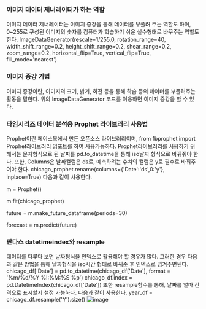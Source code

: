 ### 이미지 데이터 제너레이터가 하는 역할
이미지 데이터 제너레이터는 이미지 증강을 통해 데이터를 부풀려 주는 역할도 하며, 0~255로 구성된 이미지의 숫자를 컴퓨터가 학습하기 쉬운 실수형태로 바꾸주는 역할도 한다.
ImageDataGenerator(rescale=1/255.0, rotation_range=40, width_shift_range=0.2, height_shift_range=0.2, shear_range=0.2, zoom_range=0.2, horizontal_flip=True, vertical_flip=True, fill_mode='nearest')
### 이미지 증강 기법
이미지 증강이란, 이미지의 크기, 밝기, 회전 등을 통해 학습 등의 데이터를 부풀려주는 활동을 말한다. 위의 ImageDataGenerator 코드를 이용하면 이미지 증강을 할 수 있다.
### 타임시리즈 데이터 분석용 Prophet 라이브러리 사용법
Prophet이란 페이스북에서 만든 오픈소스 라이브러리이며, from fbprophet import Prophet라이브러리 임포트를 하여 사용가능하다.
Prophet라이브러리를 사용하기 위해서는 문자형식으로 된 날짜를 pd.to_datetime을 통해 iso날짜 형식으로 바꿔줘야 한다. 또한, Columns은 날짜컬럼은 ds로, 예측하려는 수치의 컬럼은 y로 필수로 바꿔주어야 한다.
chicago_prophet.rename(columns={'Date':'ds',0:'y'}, inplace=True)
다음과 같이 사용한다.

m = Prophet()

m.fit(chicago_prophet)

future = m.make_future_dataframe(periods=30)

forecast = m.predict(future)

### 판다스 datetimeindex와 resample
데이터를 다루다 보면 날짜형식을 인덱스로 활용해야 할 경우가 많다. 그러한 경우 다음과 같은 방법을 통해 날짜형식을 iso시간 형태로 바꿔준 후 인덱스로 넘겨주면된다.
chicago_df['Date'] = pd.to_datetime(chicago_df['Date'], format = '%m/%d/%Y %I:%M:%S %p')
chicago_df.index = pd.DatetimeIndex(chicago_df['Date'])
또한 resample함수를 통해, 날짜를 얼마 간격으로 표시할지 설정 가능하다. 다음과 같이 사용한다.
year_df = chicago_df.resample('Y').size()
![image](https://user-images.githubusercontent.com/78472987/109779117-f7188180-7c48-11eb-9ba7-fbcbb82601ba.png)

